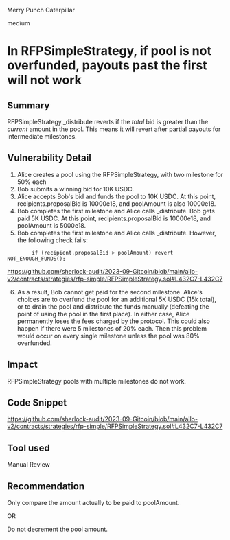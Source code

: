 Merry Punch Caterpillar

medium

# In RFPSimpleStrategy, if pool is not overfunded, payouts past the first will not work
## Summary

RFPSimpleStrategy._distribute reverts if the *total* bid is greater than the *current* amount in the pool.  This means it will revert after partial payouts for intermediate milestones.

## Vulnerability Detail

1. Alice creates a pool using the RFPSimpleStrategy, with two milestone for 50% each
2. Bob submits a winning bid for 10K USDC. 
3. Alice accepts Bob's bid and funds the pool to 10K USDC.  At this point, recipients.proposalBid is 10000e18, and poolAmount is also 10000e18.
4. Bob completes the first milestone and Alice calls _distribute. Bob gets paid 5K USDC. At this point, recipients.proposalBid is 10000e18, and poolAmount is 5000e18.
5. Bob completes the first milestone and Alice calls _distribute. However, the following check fails:

```solidity
        if (recipient.proposalBid > poolAmount) revert NOT_ENOUGH_FUNDS();
```

https://github.com/sherlock-audit/2023-09-Gitcoin/blob/main/allo-v2/contracts/strategies/rfp-simple/RFPSimpleStrategy.sol#L432C7-L432C7

6. As a result, Bob cannot get paid for the second milestone. Alice's choices are to overfund the pool for an additional 5K USDC (15k total), or to drain the pool and distribute the funds manually (defeating the point of using the pool in the first place). In either case, Alice permanently loses the fees charged by the protocol. This could also happen if there were 5 milestones of 20% each. Then this problem would occur on every single milestone unless the pool was 80% overfunded.

## Impact

RFPSimpleStrategy pools with multiple milestones do not work.

## Code Snippet

https://github.com/sherlock-audit/2023-09-Gitcoin/blob/main/allo-v2/contracts/strategies/rfp-simple/RFPSimpleStrategy.sol#L432C7-L432C7


## Tool used

Manual Review

## Recommendation

Only compare the amount actually to be paid to poolAmount.

OR

Do not decrement the pool amount.